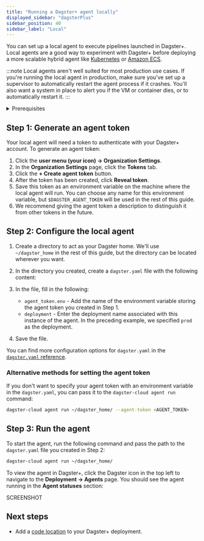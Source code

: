 ```yaml
---
title: "Running a Dagster+ agent locally"
displayed_sidebar: "dagsterPlus"
sidebar_position: 40
sidebar_label: "Local"
---
```


You can set up a local agent to execute pipelines launched in Dagster+. Local agents are a good way to experiment with Dagster+ before deploying a more scalable hybrid agent like [Kubernetes](dagster-plus/hybrid/agents/kubernetes) or [Amazon ECS](dagster-plus/hybrid/agents/amazon-ecs-new-vpc).

:::note
Local agents aren't well suited for most production use cases. If you're running the local agent in production, make sure you've set up a supervisor to automatically restart the agent process if it crashes. You'll also want a system in place to alert you if the VM or container dies, or to automatically restart it.
:::

<details>
  <summary>Prerequisites</summary>

To follow the steps in this guide, you'll need:

- **Organization Admin** permissions in your Dagster+ account.
- **To install the `dagster-cloud` CLI** in the same environment where the agent will run. We recommend using a Python virtual environment for your Dagster application code and its dependencies.
    ```bash
    pip install dagster-cloud
    ```

</details>

## Step 1: Generate an agent token

Your local agent will need a token to authenticate with your Dagster+ account. To generate an agent token:
1. Click the **user menu (your icon) -> Organization Settings**.
2. In the **Organization Settings** page, click the **Tokens** tab.
3. Click the **+ Create agent token** button.
4. After the token has been created, click **Reveal token**.
5. Save this token as an environment variable on the machine where the local agent will run. You can choose any name for this environment variable, but `$DAGSTER_AGENT_TOKEN` will be used in the rest of this guide.
6. We recommend giving the agent token a description to distinguish it from other tokens in the future.


## Step 2: Configure the local agent

1. Create a directory to act as your Dagster home. We'll use `~/dagster_home` in the rest of this guide, but the directory can be located wherever you want.
2. In the directory you created, create a `dagster.yaml` file with the following content:
    <CodeExample filePath="dagster-plus/deployment/hybrid/agents/local_dagster.yaml" language="yaml" title="dagster.yaml" />
3. In the file, fill in the following:
    - `agent_token.env` - Add the name of the environment variable storing the agent token you created in Step 1.
    - `deployment` - Enter the deployment name associated with this instance of the agent. In the preceding example, we specified `prod` as the deployment.

4. Save the file.

You can find more configuration options for `dagster.yaml` in the [`dagster.yaml` reference](/todo).

### Alternative methods for setting the agent token

If you don't want to specify your agent token with an environment variable in the `dagster.yaml`, you can pass it to the `dagster-cloud agent run` command:
```bash
dagster-cloud agent run ~/dagster_home/ --agent-token <AGENT_TOKEN>
```

## Step 3: Run the agent

To start the agent, run the following command and pass the path to the `dagster.yaml` file you created in Step 2:
```bash
dagster-cloud agent run ~/dagster_home/
```

To view the agent in Dagster+, click the Dagster icon in the top left to navigate to the **Deployment -> Agents** page. You should see the agent running in the **Agent statuses** section:

SCREENSHOT


## Next steps

- Add a [code location](/todo) to your Dagster+ deployment.
